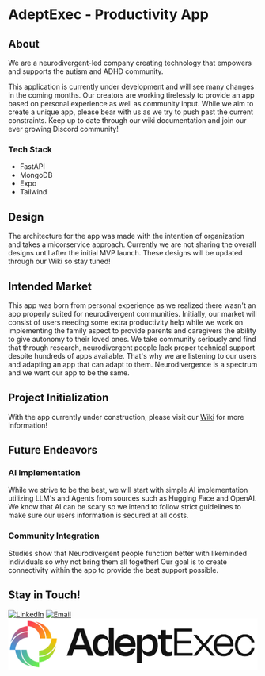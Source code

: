 # AdeptExec - Productivity App

## About
We are a neurodivergent-led company creating technology that empowers and supports the autism and ADHD community.  

​This application is currently under development and will see many changes in the coming months. Our creators are working tirelessly to provide an app based on personal experience as well as community input. While we aim to create a unique app, please bear with us as we try to push past the current constraints. Keep up to date through our wiki documentation and join our ever growing Discord community! 

### Tech Stack
- FastAPI
- MongoDB
- Expo
- Tailwind

## Design
The architecture for the app was made with the intention of organization and takes a micorservice approach. Currently we are not sharing the overall designs until after the initial MVP launch. These designs will be updated through our Wiki so stay tuned!

## Intended Market
This app was born from personal experience as we realized there wasn't an app properly suited for neurodivergent communities. Initially, our market will consist of users needing some extra productivity help while we work on implementing the family aspect to provide parents and caregivers the ability to give autonomy to their loved ones. We take community seriously and find that through research, neurodivergent people lack proper technical support despite hundreds of apps available. That's why we are listening to our users and adapting an app that can adapt to them. Neurodivergence is a spectrum and we want our app to be the same.

## Project Initialization 
With the app currently under construction, please visit our [Wiki](https://github.com/LilliDarling/audhd/wiki/Backend-Authentication-System) for more information!

## Future Endeavors
### AI Implementation
While we strive to be the best, we will start with simple AI implementation utilizing LLM's and Agents from sources such as Hugging Face and OpenAI. We know that AI can be scary so we intend to follow strict guidelines to make sure our users information is secured at all costs.

### Community Integration
Studies show that Neurodivergent people function better with likeminded individuals so why not bring them all together! Our goal is to create connectivity within the app to provide the best support possible.

## Stay in Touch!
[![LinkedIn](https://img.shields.io/badge/LinkedIn-0077B5?style=for-the-badge&logo=linkedin&logoColor=white)](https://www.linkedin.com/company/adeptexec) 
[![Email](https://img.shields.io/badge/Gmail-D14836?style=for-the-badge&logo=gmail&logoColor=white)](info@adeptexec.co) 
[![Website](assets/wordLogo.jpg)](https://www.adeptexec.com/)